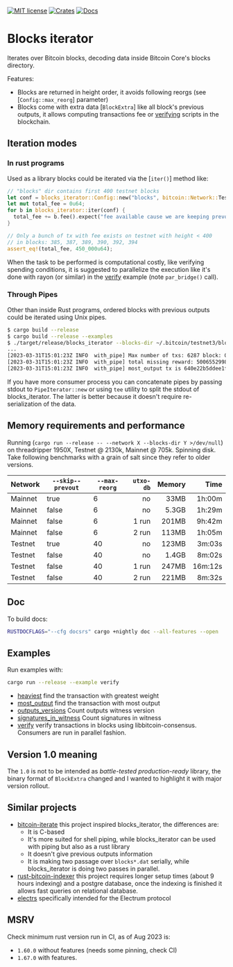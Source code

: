 [![MIT license](https://img.shields.io/github/license/RCasatta/blocks_iterator)](https://github.com/RCasatta/blocks_iterator/blob/master/LICENSE)
[![Crates](https://img.shields.io/crates/v/blocks_iterator.svg)](https://crates.io/crates/blocks_iterator)
[![Docs](https://img.shields.io/badge/docs.rs-blocks_iterator-green)](https://docs.rs/blocks_iterator)

# Blocks iterator

Iterates over Bitcoin blocks, decoding data inside Bitcoin Core's blocks directory.

Features:
* Blocks are returned in height order, it avoids following reorgs (see [`Config::max_reorg`] parameter)
* Blocks come with extra data [`BlockExtra`] like all block's previous outputs, it allows computing 
transactions fee or [verifying](https://github.com/RCasatta/blocks_iterator/blob/master/examples/verify.rs) 
scripts in the blockchain.

## Iteration modes

### In rust programs

Used as a library blocks could be iterated via the [`iter()`] method like:

```rust
// "blocks" dir contains first 400 testnet blocks
let conf = blocks_iterator::Config::new("blocks", bitcoin::Network::Testnet);
let mut total_fee = 0u64;
for b in blocks_iterator::iter(conf) {
  total_fee += b.fee().expect("fee available cause we are keeping prevouts");
}

// Only a bunch of tx with fee exists on testnet with height < 400
// in blocks: 385, 387, 389, 390, 392, 394
assert_eq!(total_fee, 450_000u64);
```

When the task to be performed is computational costly, like verifying spending conditions, it is 
suggested to parallelize the execution like it's done with rayon (or similar) in the 
[verify](https://github.com/RCasatta/blocks_iterator/blob/master/examples/verify.rs) example 
(note `par_bridge()` call).

### Through Pipes

Other than inside Rust programs, ordered blocks with previous outputs could be iterated using Unix pipes.

```sh
$ cargo build --release 
$ cargo build --release --examples
$ ./target/release/blocks_iterator --blocks-dir ~/.bitcoin/testnet3/blocks --network testnet --max-reorg 40 --stop-at-height 200000 | ./target/release/examples/with_pipe
...
[2023-03-31T15:01:23Z INFO  with_pipe] Max number of txs: 6287 block: 0000000000bc915505318327aa0f18568ce024702a024d7c4a3ecfe80a893d6c
[2023-03-31T15:01:23Z INFO  with_pipe] total missing reward: 50065529986 in 100 blocks
[2023-03-31T15:01:23Z INFO  with_pipe] most_output tx is 640e22b5ddee1f6d2d701e37877027221ba5b36027634a2e3c3ee1569b4aa179 with #outputs: 10001
```

If you have more consumer process you can concatenate pipes by passing stdout to `PipeIterator::new` or using `tee` utility to split the stdout of blocks_iterator. The latter is better because it doesn't require re-serialization of the data.

## Memory requirements and performance

Running (`cargo run --release -- --network X --blocks-dir Y >/dev/null`) on threadripper 1950X, 
Testnet @ 2130k, Mainnet @ 705k. Spinning disk. Take following benchmarks with a grain of salt 
since they refer to older versions.

| Network | `--skip--prevout` | `--max-reorg` | `utxo-db` | Memory | Time    |
|---------|-------------------|---------------|----------:|-------:|--------:|
| Mainnet | true              |           6   | no        |   33MB |  1h:00m |
| Mainnet | false             |           6   | no        |  5.3GB |  1h:29m |
| Mainnet | false             |           6   | 1 run     |  201MB |  9h:42m |
| Mainnet | false             |           6   | 2 run     |  113MB |  1h:05m |
| Testnet | true              |           40  | no        |  123MB |  3m:03s |
| Testnet | false             |           40  | no        |  1.4GB |  8m:02s |
| Testnet | false             |           40  | 1 run     |  247MB | 16m:12s |
| Testnet | false             |           40  | 2 run     |  221MB |  8m:32s |

## Doc

To build docs:

```sh
RUSTDOCFLAGS="--cfg docsrs" cargo +nightly doc --all-features --open
```

## Examples

Run examples with:

```sh
cargo run --release --example verify
```

* [heaviest](examples/heaviest_pipe.rs) find the transaction with greatest weight
* [most_output](examples/most_output_pipe.rs) find the transaction with most output
* [outputs_versions](examples/outputs_versions.rs) Count outputs witness version
* [signatures_in_witness](examples/signatures_in_witness.rs) Count signatures in witness
* [verify](examples/verify.rs) verify transactions in blocks using libbitcoin-consensus. Consumers are run in parallel fashion.

## Version 1.0 meaning

The `1.0` is not to be intended as *battle-tested production-ready* library, the binary format of 
`BlockExtra` changed and I wanted to highlight it with major version rollout.

## Similar projects

* [bitcoin-iterate](https://github.com/rustyrussell/bitcoin-iterate) this project inspired blocks_iterator, the differences are:
  * It is C-based
  * It's more suited for shell piping, while blocks_iterator can be used with piping but also as a rust library
  * It doesn't give previous outputs information
  * It is making two passage over `blocks*.dat` serially, while blocks_iterator is doing two passes in parallel.
* [rust-bitcoin-indexer](https://github.com/dpc/rust-bitcoin-indexer) this project requires longer setup times (about 9 hours indexing) and a postgre database, once the indexing is finished it allows fast queries on relational database.
* [electrs](https://github.com/romanz/electrs) specifically intended for the Electrum protocol


## MSRV 

Check minimum rust version run in CI, as of Aug 2023 is:

* `1.60.0` without features (needs some pinning, check CI)
* `1.67.0` with features.
